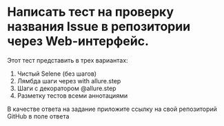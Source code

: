 # Написать тест на проверку названия Issue в репозитории через Web-интерфейс.

Этот тест представить в трех вариантах:
1. Чистый Selene (без шагов)
2. Лямбда шаги через with allure.step
3. Шаги с декоратором @allure.step
4. Разметку тестов всеми аннотациями

В качестве ответа на задание приложите ссылку на свой репозиторий GitHub в поле ответа